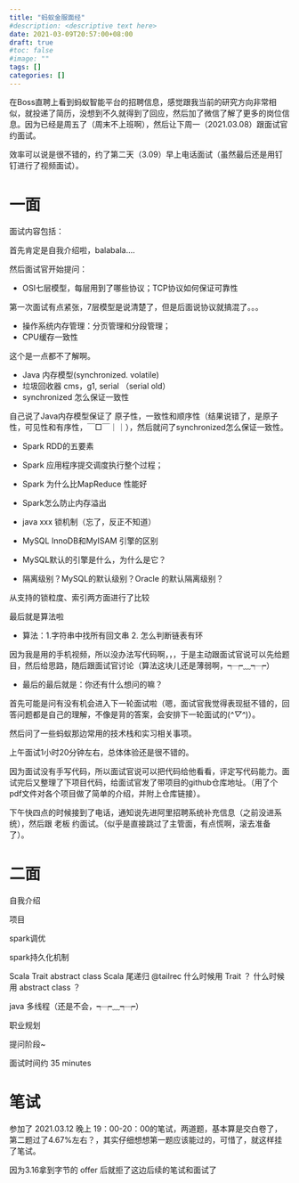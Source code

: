 ```yaml
---
title: "蚂蚁金服面经"
#description: <descriptive text here>
date: 2021-03-09T20:57:00+08:00
draft: true
#toc: false
#image: ""
tags: []
categories: []
---
```


在Boss直聘上看到蚂蚁智能平台的招聘信息，感觉跟我当前的研究方向非常相似，就投递了简历，没想到不久就得到了回应，然后加了微信了解了更多的岗位信息。因为已经是周五了（周末不上班啊），然后让下周一（2021.03.08）跟面试官约面试。

效率可以说是很不错的，约了第二天（3.09）早上电话面试（虽然最后还是用钉钉进行了视频面试）。

# 一面

面试内容包括：

首先肯定是自我介绍啦，balabala....

然后面试官开始提问：

- OSI七层模型，每层用到了哪些协议；TCP协议如何保证可靠性

第一次面试有点紧张，7层模型是说清楚了，但是后面说协议就搞混了。。。

- 操作系统内存管理：分页管理和分段管理；
- CPU缓存一致性
  
这个是一点都不了解啊。

- Java 内存模型(synchronized. volatile)
- 垃圾回收器 cms，g1, serial （serial old）
- synchronized 怎么保证一致性

自己说了Java内存模型保证了 原子性，一致性和顺序性（结果说错了，是原子性，可见性和有序性，￣□￣｜｜），然后就问了synchronized怎么保证一致性。

- Spark RDD的五要素
- Spark 应用程序提交调度执行整个过程；
- Spark 为什么比MapReduce 性能好
- Spark怎么防止内存溢出

- java xxx 锁机制（忘了，反正不知道）

- MySQL InnoDB和MyISAM 引擎的区别
- MySQL默认的引擎是什么，为什么是它？ 
- 隔离级别？MySQL的默认级别？Oracle 的默认隔离级别？

从支持的锁粒度、索引两方面进行了比较

最后就是算法啦

- 算法：1.字符串中找所有回文串 2. 怎么判断链表有环

因为我是用的手机视频，所以没办法写代码啊，，，于是主动跟面试官说可以先给题目，然后给思路，随后跟面试官讨论（算法这块儿还是薄弱啊，┭┮﹏┭┮）

- 最后的最后就是：你还有什么想问的嘛？

首先可能是问有没有机会进入下一轮面试啦（嗯，面试官我觉得表现挺不错的，回答问题都是自己的理解，不像是背的答案，会安排下一轮面试的(*^▽^*)）。

然后问了一些蚂蚁那边常用的技术栈和实习相关事项。

上午面试1小时20分钟左右，总体体验还是很不错的。

因为面试没有手写代码，所以面试官说可以把代码给他看看，评定写代码能力。面试完后又整理了下项目代码，给面试官发了带项目的github仓库地址。（用了个pdf文件对各个项目做了简单的介绍，并附上仓库链接）。


下午快四点的时候接到了电话，通知说先进阿里招聘系统补充信息（之前没进系统），然后跟 老板 约面试。（似乎是直接跳过了主管面，有点慌啊，滚去准备了）。


# 二面
自我介绍

项目

spark调优

spark持久化机制

Scala Trait abstract class
Scala 尾递归 @tailrec
什么时候用 Trait ？ 什么时候用 abstract class ？

java 多线程（还是不会，┭┮﹏┭┮）

职业规划

提问阶段~

面试时间约 35 minutes

# 笔试
参加了 2021.03.12 晚上 19：00-20：00的笔试，两道题，基本算是交白卷了，第二题过了4.67%左右？，其实仔细想想第一题应该能过的，可惜了，就这样挂了笔试。

因为3.16拿到字节的 offer 后就拒了这边后续的笔试和面试了